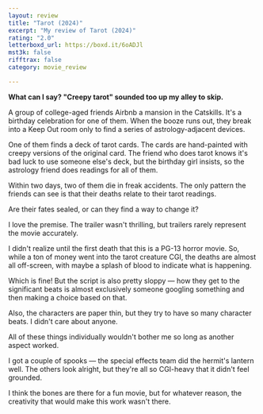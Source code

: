 ```yaml
---
layout: review
title: "Tarot (2024)"
excerpt: "My review of Tarot (2024)"
rating: "2.0"
letterboxd_url: https://boxd.it/6oADJl
mst3k: false
rifftrax: false
category: movie_review

---
```


<b>What can I say? "Creepy tarot" sounded too up my alley to skip.</b>

A group of college-aged friends Airbnb a mansion in the Catskills. It's a birthday celebration for one of them. When the booze runs out, they break into a Keep Out room only to find a series of astrology-adjacent devices. 

One of them finds a deck of tarot cards. The cards are hand-painted with creepy versions of the original card. The friend who does tarot knows it's bad luck to use someone else's deck, but the birthday girl insists, so the astrology friend does readings for all of them.

Within two days, two of them die in freak accidents. The only pattern the friends can see is that their deaths relate to their tarot readings.

Are their fates sealed, or can they find a way to change it?

I love the premise. The trailer wasn't thrilling, but trailers rarely represent the movie accurately.

I didn't realize until the first death that this is a PG-13 horror movie. So, while a ton of money went into the tarot creature CGI, the deaths are almost all off-screen, with maybe a splash of blood to indicate what is happening.

Which is fine! But the script is also pretty sloppy — how they get to the significant beats is almost exclusively someone googling something and then making a choice based on that.

Also, the characters are paper thin, but they try to have so many character beats. I didn't care about anyone.

All of these things individually wouldn't bother me so long as another aspect worked.

I got a couple of spooks — the special effects team did the hermit's lantern well. The others look alright, but they're all so CGI-heavy that it didn't feel grounded.

I think the bones are there for a fun movie, but for whatever reason, the creativity that would make this work wasn't there.